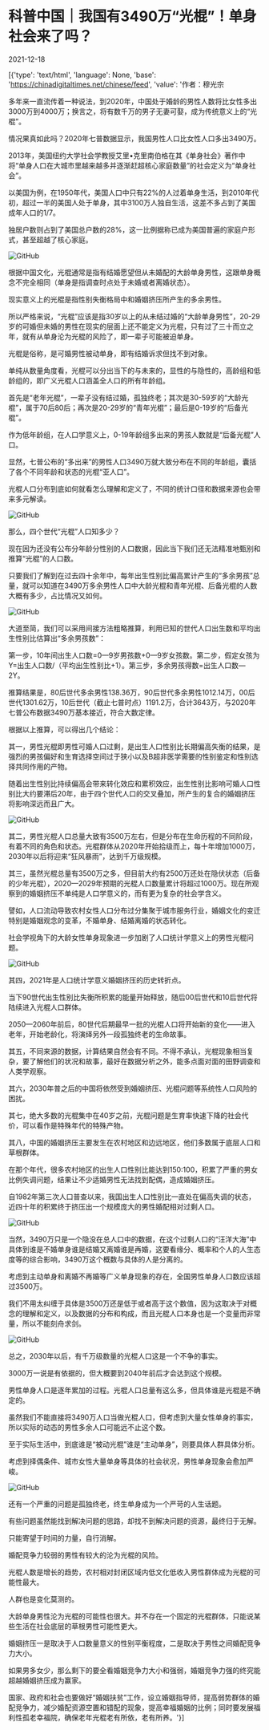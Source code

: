 # 科普中国｜我国有3490万“光棍”！单身社会来了吗？

2021-12-18

[{'type': 'text/html', 'language': None, 'base': 'https://chinadigitaltimes.net/chinese/feed', 'value': '作者：穆光宗

多年来一直流传着一种说法，到2020年，中国处于婚龄的男性人数将比女性多出3000万到4000万；换言之，将有数千万的男子无妻可娶，成为传统意义上的“光棍”。

情况果真如此吗？2020年七普数据显示，我国男性人口比女性人口多出3490万。

2013年，美国纽约大学社会学教授艾里•克里南伯格在其《单身社会》著作中将“单身人口在大城市里越来越多并逐渐赶超核心家庭数量”的社会定义为“单身社会”。

以美国为例，在1950年代，美国人口中只有22%的人过着单身生活，到2010年代初，超过一半的美国人处于单身，其中3100万人独自生活，这差不多占到了美国成年人口的1/7。

独居户数则占到了美国总户数的28%，这一比例据称已成为美国普遍的家庭户形式，甚至超越了核心家庭。

![GitHub](https://chinadigitaltimes.net/chinese/files/2021/12/post-674630-61bda60411566.)

根据中国文化，光棍通常是指有结婚愿望但从未婚配的大龄单身男性，这跟单身概念不完全相同（单身是指调查时点处于未婚或者离婚状态）。

现实意义上的光棍是指性别失衡格局中和婚姻挤压所产生的多余男性。

所以严格来说，“光棍”应该是指30岁以上的从未结过婚的“大龄单身男性”，20-29岁的可婚但未婚的男性在现实的层面上还不能定义为光棍，只有过了三十而立之年，就有从单身沦为光棍的风险了，即一辈子可能被迫单身。

光棍是俗称，是可婚男性被动单身，即有结婚诉求但找不到对象。

单纯从数量角度看，光棍可以分出当下的与未来的，显性的与隐性的，高龄组和低龄组的，即广义光棍人口涵盖全人口的所有年龄组。

首先是“老年光棍”，一辈子没有结过婚，孤独终老；其次是30-59岁的“大龄光棍”，属于70后80后；再次是20-29岁的“青年光棍”；最后是0-19岁的“后备光棍”。

作为低年龄组，在人口学意义上，0-19年龄组多出来的男孩人数就是“后备光棍”人口。

显然，七普公布的“多出来”的男性人口3490万就大致分布在不同的年龄组，囊括了各个不同年龄和状态的光棍“亚人口”。

光棍人口分布到底如何就看怎么理解和定义了，不同的统计口径和数据来源也会带来多元解读。

![GitHub](https://chinadigitaltimes.net/chinese/files/2021/12/post-674630-61bda60416d29.gif)

那么，四个世代“光棍”人口知多少？

现在因为还没有公布分年龄分性别的人口数据，因此当下我们还无法精准地甄别和推算“光棍”的人口数。

只要我们了解到在过去四十余年中，每年出生性别比偏高累计产生的“多余男孩”总量，就可以知道在3490万多余男性人口中大龄光棍和青年光棍、后备光棍的人数大概有多少，占比情况又如何。

![GitHub](https://chinadigitaltimes.net/chinese/files/2021/12/post-674630-61bda6041d792.)

大道至简，我们可以采用间接方法粗略推算，利用已知的世代人口出生数和平均出生性别比估算出“多余男孩数”：

第一步，10年间出生人口数=0—9岁男孩数+0—9岁女孩数。第二步，假定女孩为Y=出生人口数/（平均出生性别比+1）。第三步，多余男孩得数=出生人口数—2Y。

推算结果是，80后世代多余男性138.36万，90后世代多余男性1012.14万，00后世代1301.62万，10后世代（截止七普时点）1191.2万，合计3643万，与2020年七普公布数据3490万基本接近，符合大数定律。

根据以上推算，可以得出几个结论：

其一，男性光棍即男性可婚人口过剩，是出生人口性别比长期偏高失衡的结果，是强烈的男孩偏好和生育选择空间过于狭小以及B超非医学需要的性别鉴定和性别选择共同作用的产物。

随着出生性别比持续偏高会带来转化效应和累积效应，出生性别比影响可婚人口性别比大约要滞后20年，由于四个世代人口的交叉叠加，所产生的复合的婚姻挤压将影响深远而且广大。

![GitHub](https://chinadigitaltimes.net/chinese/files/2021/12/post-674630-61bda60426efe.)

其二，男性光棍人口总量大致有3500万左右，但是分布在生命历程的不同阶段，有着不同的角色和状态。光棍群体从2020年开始拾级而上，每十年增加1000万， 2030年以后将迎来“狂风暴雨”，达到千万级规模。

其三，虽然光棍总量有3500万之多，但目前大约有2500万还处在隐伏状态（后备的少年光棍），2020—2029年预期的光棍人口数量累计将超过1000万。现在所观察到的婚姻挤压不单纯是人口学意义的，而有更为复杂的社会学含义。

譬如，人口流动导致农村女性人口分布过分集聚于城市服务行业，婚姻文化的变迁特别是婚姻观念的变革，不婚单身、结婚离婚的状态转化。

社会学视角下的大龄女性单身现象进一步加剧了人口统计学意义上的男性光棍问题。

![GitHub](https://chinadigitaltimes.net/chinese/files/2021/12/post-674630-61bda6042dd6d.)

其四，2021年是人口统计学意义婚姻挤压的历史转折点。

当下90世代出生性别比失衡所积累的能量开始释放，随后00后世代和10后世代将陆续进入光棍人口群体。

2050—2060年前后，80世代后期最早一批的光棍人口将开始新的变化——进入老年，开始老龄化，将演绎另外一段孤独终老的生命故事。

其五，不同来源的数据，计算结果自然会有不同。不得不承认，光棍现象相当复杂，要了解他们的状况和故事，最好在数据分析之外，能多点面对面的田野调查和人类学观察。

其六，2030年普之后的中国将依然受到婚姻挤压、光棍问题等系统性人口风险的困扰。

其七，绝大多数的光棍集中在40岁之前，光棍问题是生育率快速下降的社会代价，可以看作是特殊年代的特殊产物。

其八，中国的婚姻挤压主要发生在农村地区和边远地区，他们多数属于底层人口和草根群体。

在那个年代，很多农村地区的出生人口性别比能达到150:100，积累了严重的男女比例失调问题，结果让不少适婚男性无法找到配偶，造成婚姻挤压。

自1982年第三次人口普查以来，我国出生人口性别比一直处在偏高失调的状态，近四十年的积累终于挤压出一个规模庞大的男性婚配相对过剩人口。

![GitHub](https://chinadigitaltimes.net/chinese/files/2021/12/post-674630-61bda604371b7.)

当然，3490万只是一个隐没在总人口中的数据，在这个过剩人口的“汪洋大海”中具体到谁是不婚单身谁是结婚又离婚谁是再婚，这要看缘分、概率和个人的人生态度等的综合影响，3490万这个概数与具体的人是分离的。

考虑到主动单身和离婚不再婚等广义单身现象的存在，全国男性单身人口数应该超过3500万。

我们不用太纠缠于具体是3500万还是低于或者高于这个数值，因为这取决于对概念的理解和定义，以及数据的分布和构成，而且光棍人口本身也是一个变量而非常量，所以不能刻舟求剑。

![GitHub](https://chinadigitaltimes.net/chinese/files/2021/12/post-674630-61bda60416d29.gif)

总之，2030年以后，有千万级数量的光棍人口这是一个不争的事实。

3000万一说是有依据的，但大概要到2040年前后才会达到这个规模。

男性单身人口是逐年累加的过程。光棍人口总量有这么多，但具体谁是光棍是不确定的。

虽然我们不能直接将3490万人口当做光棍人口，但考虑到大量女性单身的事实，所以实际的动态的男性多余人口可能远不止这个数。

至于实际生活中，到底谁是“被动光棍”谁是“主动单身”，则要具体人群具体分析。

考虑到择偶条件、城市女性大量单身等具体的社会状况，男性单身现象会愈加严峻。

![GitHub](https://chinadigitaltimes.net/chinese/files/2021/12/post-674630-61bda6041d792.)

还有一个严重的问题是孤独终老，终生单身成为一个严苛的人生话题。

有些问题虽然能找到解决问题的思路，却找不到解决问题的资源，最终归于无解。

只能寄望于时间的力量，自行消解。

婚配竞争力较弱的男性有较大的沦为光棍的风险。

光棍人数是增长的趋势，农村相对封闭区域内低文化低收入男性群体成为光棍的可能性最大。

人群也是变化莫测的。

大龄单身男性沦为光棍的可能性也很大。并不存在一个固定的光棍群体，只能说某些生活在社会底层的草根男性可能性更大。

婚姻挤压一是取决于人口数量意义的性别平衡程度，二是取决于男性之间婚配竞争力大小。

如果男多女少，那么剩下的要全看婚姻竞争力大小和强弱，婚姻竞争力强的终究能超越婚姻挤压成为赢家。

国家、政府和社会也要做好“婚姻扶贫”工作，设立婚姻指导师，提高弱势群体的婚配竞争力，减少婚配资源空置和错配的现象，提高幸福婚姻的比例；同时要发展福利性孤老幸福院，确保老年光棍老有所依，老有所养。'}]